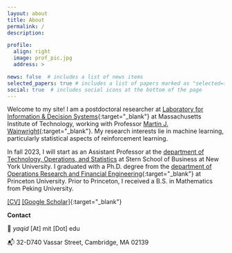 ```yaml
---
layout: about
title: About
permalink: /
description: 

profile:
  align: right
  image: prof_pic.jpg
  address: >

news: false  # includes a list of news items
selected_papers: true # includes a list of papers marked as "selected={true}"
social: true  # includes social icons at the bottom of the page
---
```


Welcome to my site! I am a postdoctoral researcher at [Laboratory for Information & Decision Systems](https://lids.mit.edu/){:target="\_blank"} at Massachusetts Institute of Technology, working with Professor [Martin J. Wainwright](https://people.eecs.berkeley.edu/~wainwrig/){:target="\_blank"}. My research interests lie in machine learning, particularly statistical aspects of reinforcement learning. 

In fall 2023, I will start as an Assistant Professor at the [department of Technology, Operations, and Statistics](https://www.stern.nyu.edu/experience-stern/about/departments-centers-initiatives/academic-departments/ioms-dept) at Stern School of Business at New York University. I graduated with a Ph.D. degree from the [department of Operations Research and Financial Engineering](https://orfe.princeton.edu/){:target="\_blank"} at Princeton University. Prior to Princeton, I received a B.S. in Mathematics from Peking University.


<span style="color:var(--global-theme-color)"></span> [[CV]](assets/pdf/CV-YaqiDuan.pdf) [[Google Scholar]](https://scholar.google.com/citations?user=T99vQCsAAAAJ){:target="\_blank"}

<strong>Contact</strong>
<p>📧 <em> yaqid </em> [At] mit [Dot] edu </p>
<p>📬 32-D740 Vassar Street, Cambridge, MA 02139 </p>
